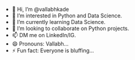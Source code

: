 - 👋 Hi, I’m @vallabhkade
- 👀 I’m interested in Python and Data Science.
- 🌱 I’m currently learning Data Science.
- 💞️ I’m looking to collaborate on Python projects.
- 📫 DM me on LinkedIn/IG.
- 😄 Pronouns: Vallabh...
- ⚡ Fun fact: Everyone is bluffing...

<!---
vallabhkade/vallabhkade is a ✨ special ✨ repository because its `README.md` (this file) appears on your GitHub profile.
You can click the Preview link to take a look at your changes.
--->

